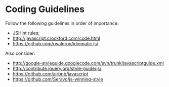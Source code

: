 # Coding Guidelines

Follow the following guidelines in order of importance:

- JSHint rules;
- http://javascript.crockford.com/code.html
- https://github.com/rwaldron/idiomatic.js/

Also consider:

- http://google-styleguide.googlecode.com/svn/trunk/javascriptguide.xml
- http://contribute.jquery.org/style-guide/js/
- https://github.com/airbnb/javascript
- https://github.com/Seravo/js-winning-style